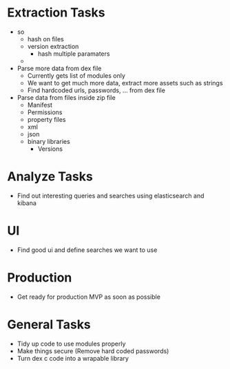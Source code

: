 # Extraction Tasks

* so
  * hash on files
  * version extraction
    * hash multiple paramaters
  * 
* Parse more data from dex file
  * Currently gets list of modules only
  * We want to get much more data, extract more assets such as strings
  * Find hardcoded urls, passwords, ... from dex file
* Parse data from files inside zip file
  * Manifest
  * Permissions
  * property files
  * xml
  * json
  * binary libraries
    * Versions

# Analyze Tasks

* Find out interesting queries and searches using elasticsearch and kibana

# UI
* Find good ui and define searches we want to use

# Production
* Get ready for production MVP as soon as possible

# General Tasks

* Tidy up code to use modules properly
* Make things secure (Remove hard coded passwords)
* Turn dex c code into a wrapable library